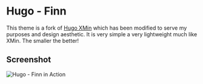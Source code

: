 # Hugo - Finn

This theme is a fork of [Hugo XMin](https://github.com/yihui/hugo-xmin) which has been modified to serve my purposes and design aesthetic. It is very simple a very lightweight much like XMin. The smaller the better!

## Screenshot

![Hugo - Finn in Action](https://gitlab.com/Finnito/hugo-finn/raw/master/screenshot.PNG)